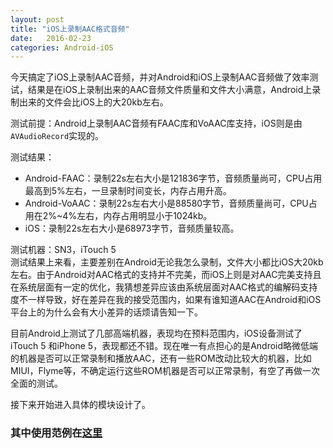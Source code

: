 ```yaml
---
layout: post
title: "iOS上录制AAC格式音频"
date:   2016-02-23
categories: Android-iOS
---
```


今天搞定了iOS上录制AAC音频，并对Android和iOS上录制AAC音频做了效率测试，结果是在iOS上录制出来的AAC音频文件质量和文件大小满意，Android上录制出来的文件会比iOS上的大20kb左右。

测试前提：Android上录制AAC音频有FAAC库和VoAAC库支持，iOS则是由```AVAudioRecord```实现的。

测试结果：

* Android-FAAC：录制22s左右大小是121836字节，音频质量尚可，CPU占用最高到5%左右，一旦录制时间变长，内存占用升高。
* Android-VoAAC：录制22s左右大小是88580字节，音频质量尚可，CPU占用在2%~4%左右，内存占用明显小于1024kb。
* iOS：录制22s左右大小是68973字节，音频质量较高。

测试机器：SN3，iTouch 5  
测试结果上来看，主要差别在Android无论我怎么录制，文件大小都比iOS大20kb左右。由于Android对AAC格式的支持并不完美，而iOS上则是对AAC完美支持且在系统层面有一定的优化，我猜想差异应该由系统层面对AAC格式的编解码支持度不一样导致，好在差异在我的接受范围内，如果有谁知道AAC在Android和iOS平台上的为什么会有大小差异的话烦请告知一下。

目前Android上测试了几部高端机器，表现均在预料范围内，iOS设备测试了iTouch 5 和iPhone 5，表现都还不错。现在唯一有点担心的是Android略微低端的机器是否可以正常录制和播放AAC，还有一些ROM改动比较大的机器，比如MIUI，Flyme等，不确定运行这些ROM机器是否可以正常录制，有空了再做一次全面的测试。

接下来开始进入具体的模块设计了。

### 其中使用范例在[**这里**](https://github.com/shaoyuan1943/iOSRecordAAC)